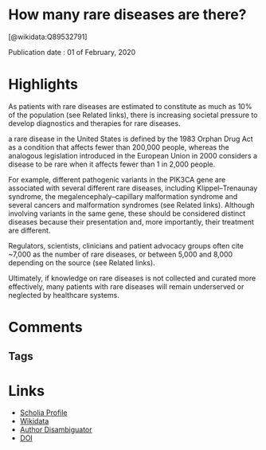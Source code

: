
How many rare diseases are there?
=================================
  
  [@wikidata:Q89532791]  
  
Publication date : 01 of February, 2020  

# Highlights
As patients with rare diseases are estimated to constitute as much as 10% of the population (see Related links), there is increasing societal pressure to develop diagnostics and therapies for rare diseases.

a rare disease in the United States is defined by the 1983 Orphan Drug Act as a condition that affects fewer than 200,000 people, whereas the analogous legislation introduced in the European Union in 2000 considers a disease to be rare when it affects fewer than 1 in 2,000 people.

For example, different pathogenic variants in the PIK3CA gene are associated with several different rare diseases, including Klippel–Trenaunay syndrome, the megalencephaly–capillary malformation syndrome and several cancers and malformation syndromes (see Related links). Although involving variants in the same gene, these should be considered distinct diseases because their presentation and, more importantly, their treatment are different.

Regulators, scientists, clinicians and patient advocacy groups often cite ~7,000 as the number of rare diseases, or between 5,000 and 8,000 depending on the source (see Related links). 

 Ultimately, if knowledge on rare diseases is not collected and curated more effectively, many patients with rare diseases will remain underserved or neglected by healthcare systems.

# Comments

## Tags

# Links
  
 * [Scholia Profile](https://scholia.toolforge.org/work/Q89532791)  
 * [Wikidata](https://www.wikidata.org/wiki/Q89532791)  
 * [Author Disambiguator](https://author-disambiguator.toolforge.org/work_item_oauth.php?id=Q89532791&batch_id=&match=1&author_list_id=&doit=Get+author+links+for+work)  
 * [DOI](https://doi.org/10.1038/D41573-019-00180-Y)  

